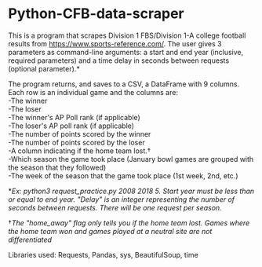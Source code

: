 # Python-CFB-data-scraper
This is a program that scrapes Division 1 FBS/Division 1-A college football results from https://www.sports-reference.com/. The user gives 3 parameters as command-line arguments: a start and end year (inclusive, required parameters) and a time delay in seconds between requests (optional parameter).\*    

The program returns, and saves to a CSV, a DataFrame with 9 columns. Each row is an individual game and the columns are:  
-The winner  
-The loser  
-The winner's AP Poll rank (if applicable)  
-The loser's AP poll rank (if applicable)  
-The number of points scored by the winner  
-The number of points scored by the loser  
-A column indicating if the home team lost.†  
-Which season the game took place (January bowl games are grouped with the season that they followed)  
-The week of the season that the game took place (1st week, 2nd, etc.)  

\**Ex: python3 request_practice.py 2008 2018 5. Start year must be less than or equal to end year. "Delay" is an integer representing the number of seconds between requests. There will be one request per season.*

†*The "home_away" flag only tells you if the home team lost. Games where the home team won and games played at a neutral site are not differentiated*    

Libraries used: Requests, Pandas, sys, BeautifulSoup, time

